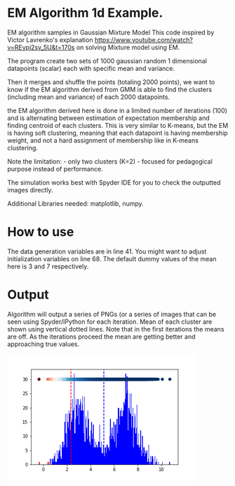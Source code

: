 # EM Algorithm 1d Example.
EM algorithm samples in Gaussian Mixture Model
This code inspired by Victor Lavrenko's explanation https://www.youtube.com/watch?v=REypj2sy_5U&t=170s
on solving Mixture model using EM.

The program create two sets of 1000 gaussian random 1 dimensional datapoints 
(scalar) each with specific mean and variance.

Then it merges and shuffle the points (totaling 2000 points), we want to know if
the EM algorithm derived from GMM is able to find the clusters (including mean and variance) 
of each 2000 datapoints.

the EM algorithm derived here is done in a limited number of iterations (100)
and is alternating between estimation of expectation membership and finding centroid
of each clusters. This is very similar to K-means, but the EM is having soft 
clustering, meaning that each datapoint is having membership weight, and not a hard
assignment of membership like in K-means clustering.

Note the limitation:
    - only two clusters (K=2)
    - focused for pedagogical purpose instead of performance.

The simulation works best with Spyder IDE for you to check the outputted images
directly.

Additional Libraries needed: matplotlib, numpy.

# How to use
The data generation variables are in line 41. You might want to adjust initialization variables on line 68. 
The default dummy values of the mean here is 3 and 7 respectively.

# Output
Algorithm will output a series of PNGs (or a series of images that can be seen using Spyder/IPython for each 
iteration.
Mean of each cluster are shown using vertical dotted lines.
Note that in the first iterations the means are off. As the iterations proceed the mean are getting better
and approaching true values.


![alt text](https://github.com/adewandaru/EM/blob/master/Webp.net-gifmaker.gif)
